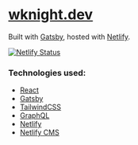 # [wknight.dev](https://wknight.dev)

Built with [Gatsby](https://www.gatsbyjs.com/), hosted with [Netlify](https://www.netlify.com/).

[![Netlify Status](https://api.netlify.com/api/v1/badges/e828779f-eb61-436e-9613-0ef85552d987/deploy-status)](https://app.netlify.com/sites/wknight-dev/deploys)

### Technologies used:
  - [React](https://reactjs.org/)
  - [Gatsby](https://www.gatsbyjs.com/)
  - [TailwindCSS](https://tailwindcss.com/)
  - [GraphQL](https://graphql.org/)
  - [Netlify](https://www.netlify.com/)
  - [Netlify CMS](https://www.netlifycms.org/)